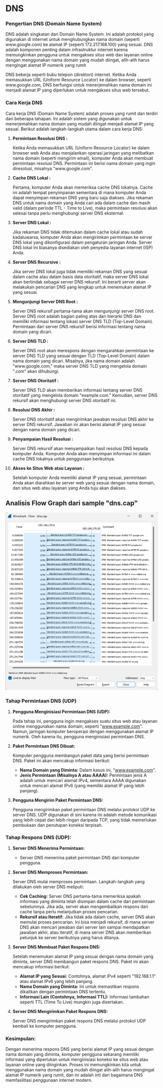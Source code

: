 # DNS
### Pengertian DNS (Domain Name System)
<p>DNS adalah singkatan dari Domain Name System. Ini adalah protokol yang digunakan di internet untuk menghubungkan nama domain (seperti www.google.com) ke alamat IP (seperti 172.217.168.100) yang sesuai. DNS adalah komponen penting dalam infrastruktur internet karena memungkinkan pengguna untuk mengakses situs web dan layanan online dengan menggunakan nama domain yang mudah diingat, alih-alih harus mengingat alamat IP numerik yang rumit</p>
<p>DNS bekerja seperti buku telepon (direktori) internet. Ketika Anda memasukkan URL (Uniform Resource Locator) ke dalam browser, seperti www.google.com, DNS berfungsi untuk menerjemahkan nama domain ini menjadi alamat IP yang diperlukan untuk mengakses situs web tersebut.</p>

### Cara Kerja DNS
Cara kerja DNS (Domain Name System) adalah proses yang rumit dan terdiri dari beberapa tahapan. Ini adalah sistem yang digunakan untuk menerjemahkan nama domain yang mudah diingat menjadi alamat IP yang sesuai. Berikut adalah langkah-langkah utama dalam cara kerja DNS:

1. **Permintaan Resolusi DNS :** 
   <p>Ketika Anda memasukkan URL (Uniform Resource Locator) ke dalam browser web Anda atau menjalankan operasi jaringan yang melibatkan nama domain (seperti mengirim email), komputer Anda akan membuat permintaan resolusi DNS. Permintaan ini berisi nama domain yang ingin diresolusi, misalnya "www.google.com".</p>

2. **Cache DNS Lokal :** 
   <p>Pertama, komputer Anda akan memeriksa cache DNS lokalnya. Cache ini adalah tempat penyimpanan sementara di mana komputer Anda dapat menyimpan rekaman DNS yang baru saja diakses. Jika rekaman DNS untuk nama domain yang Anda cari ada dalam cache dan masih valid (dalam periode TTL - Time to Live), maka permintaan resolusi akan selesai tanpa perlu menghubungi server DNS eksternal.</p>
   
3. **Server DNS Lokal :** 
   <p>Jika rekaman DNS tidak ditemukan dalam cache lokal atau sudah kadaluwarsa, komputer Anda akan mengirimkan permintaan ke server DNS lokal yang dikonfigurasi dalam pengaturan jaringan Anda. Server DNS lokal ini biasanya disediakan oleh penyedia layanan internet (ISP) Anda.</p>
   
4. **Server DNS Recursive :** 
   <p>Jika server DNS lokal juga tidak memiliki rekaman DNS yang sesuai dalam cache atau dalam basis data otoritatif, maka server DNS lokal akan bertindak sebagai server DNS rekursif. Ini berarti server akan melakukan pencarian DNS yang lengkap untuk menemukan alamat IP yang sesuai.</p>
   
5. **Mengunjungi Server DNS Root :** 
   <p>Server DNS rekursif pertama-tama akan mengunjungi server DNS root. Server DNS root adalah bagian paling atas dari hierarki DNS dan memiliki informasi tentang lokasi server DNS TLD (Top-Level Domain). Permintaan dari server DNS rekursif berisi informasi tentang nama domain yang dicari.</p>
   
6. **Server DNS TLD :** 
   <p>Server DNS root akan merespons dengan mengarahkan permintaan ke server DNS TLD yang sesuai dengan TLD (Top-Level Domain) dalam nama domain yang dicari. Misalnya, jika nama domain adalah "www.google.com," maka server DNS TLD yang mengelola domain ".com" akan dihubungi.</p>
   
7. **Server DNS Otoritatif :** 
   <p>Server DNS TLD akan memberikan informasi tentang server DNS otoritatif yang mengelola domain "example.com." Kemudian, server DNS rekursif akan menghubungi server DNS otoritatif ini.</p>
   
8. **Resolusi DNS Akhir :** 
   <p>Server DNS otoritatif akan mengirimkan jawaban resolusi DNS akhir ke server DNS rekursif. Jawaban ini akan berisi alamat IP yang sesuai dengan nama domain yang dicari.</p>
   
9.  **Penyampaian Hasil Resolusi :** 
    <p>Server DNS rekursif akan menyampaikan hasil resolusi DNS kepada komputer Anda. Komputer Anda akan menyimpan informasi ini dalam cache DNS lokalnya untuk penggunaan berikutnya.</p>
    
10. **Akses ke Situs Web atau Layanan :** 
    <p>Setelah komputer Anda memiliki alamat IP yang sesuai, permintaan Anda akan diarahkan ke server web yang sesuai dengan nama domain, dan situs web atau layanan yang Anda tuju akan diakses.</p>

## Analisis Flow Graph dari sample "dns.cap"
<img src="./assets/flow_dns.png">

### Tahap Permintaan DNS (UDP)
1. **Pengguna Menginisiasi Permintaan DNS (UDP):**

   Pada tahap ini, pengguna ingin mengakses suatu situs web atau layanan online menggunakan nama domain, seperti "www.example.com". Namun, jaringan komputer beroperasi dengan menggunakan alamat IP numerik. Oleh karena itu, pengguna menginisiasi permintaan DNS.

2. **Paket Permintaan DNS Dibuat:**

   Komputer pengguna membangun paket data yang berisi permintaan DNS. Paket ini akan mencakup informasi berikut:
     - **Nama Domain yang Diminta:** Dalam kasus ini, "www.example.com".
     - **Jenis Permintaan (Misalnya A atau AAAA):** Permintaan jenis A adalah untuk mencari alamat IPv4, sementara AAAA digunakan untuk mencari alamat IPv6 (yang memiliki alamat IP yang lebih panjang).

3. **Pengguna Mengirim Paket Permintaan DNS:**

   Pengguna mengirimkan paket permintaan DNS melalui protokol UDP ke server DNS. UDP digunakan di sini karena ini adalah metode komunikasi yang lebih cepat dan lebih ringan daripada TCP, yang tidak memerlukan pembukaan dan penutupan koneksi terpisah.

### Tahap Respons DNS (UDP):

1. **Server DNS Menerima Permintaan:**

   - Server DNS menerima paket permintaan DNS dari komputer pengguna.

2. **Server DNS Memproses Permintaan:**

    Server DNS mulai memproses permintaan. Langkah-langkah yang dilakukan oleh server DNS meliputi:
     - **Cek Caching:** Server DNS pertama-tama memeriksa apakah informasi yang diminta telah disimpan dalam cache dari permintaan sebelumnya. Jika ada, server akan mengembalikan respons dari cache tanpa perlu melanjutkan proses pencarian.
     - **Rekursif atau Iteratif:** Jika tidak ada dalam cache, server DNS akan memulai proses pencarian. Ini bisa menjadi rekursif, di mana server DNS akan mencari jawaban dari server lain sampai mendapatkan jawaban akhir, atau iteratif, di mana server DNS akan memberikan petunjuk ke server berikutnya yang harus ditanya.

3. **Server DNS Membuat Paket Respons DNS:**

    Setelah menemukan alamat IP yang sesuai dengan nama domain yang diminta, server DNS membangun paket respons DNS. Paket ini akan mencakup informasi berikut:
     - **Alamat IP yang Sesuai:** Contohnya, alamat IPv4 seperti "192.168.1.1" atau alamat IPv6 yang lebih panjang.
     - **Nama Domain yang Diminta:** Ini untuk memastikan respons dikaitkan dengan permintaan DNS tertentu.
     - **Informasi Lain (Contohnya, Informasi TTL):** Informasi tambahan seperti TTL (Time To Live) mungkin juga disertakan.

4. **Server DNS Mengirimkan Paket Respons DNS:**

    Server DNS mengirimkan paket respons DNS melalui protokol UDP kembali ke komputer pengguna.

### Kesimpulan:
<p>Dengan menerima respons DNS yang berisi alamat IP yang sesuai dengan nama domain yang diminta, komputer pengguna sekarang memiliki informasi yang diperlukan untuk menginisiasi koneksi ke situs web atau layanan online yang diinginkan. Proses ini memungkinkan kita untuk menggunakan nama domain yang mudah diingat alih-alih harus mengingat alamat IP numerik yang rumit, dan ini adalah inti dari bagaimana DNS memfasilitasi penggunaan internet modern.</p> 